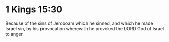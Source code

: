 # 1 Kings 15:30

Because of the sins of Jeroboam which he sinned, and which he made Israel sin, by his provocation wherewith he provoked the LORD God of Israel to anger.